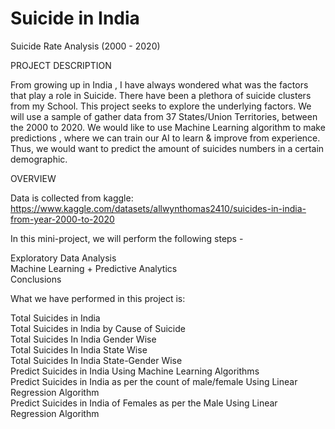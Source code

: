 # Suicide in India
Suicide Rate Analysis (2000 - 2020)

PROJECT DESCRIPTION

From growing up in India , I have always wondered what was the factors that play a role in Suicide. There have been a plethora of suicide clusters from my School. This project seeks to explore the underlying factors. We will use a sample of gather data from 37 States/Union Territories, between the 2000 to 2020. We would like to use Machine Learning algorithm to make predictions , where we can train our AI to learn & improve from experience. Thus, we would want to predict the amount of suicides numbers in a certain demographic.

OVERVIEW

Data is collected from kaggle:
https://www.kaggle.com/datasets/allwynthomas2410/suicides-in-india-from-year-2000-to-2020


In this mini-project, we will perform the following steps -

<p>Exploratory Data Analysis<br /> Machine Learning + Predictive Analytics<br /> Conclusions

What we have performed in this project is:<br /> 

Total Suicides in India<br /> 
Total Suicides in India by Cause of Suicide<br /> 
Total Suicides In India Gender Wise<br /> 
Total Suicides In India State Wise<br /> 
Total Suicides In India State-Gender Wise<br /> 
Predict Suicides in India Using Machine Learning Algorithms<br /> 
Predict Suicides in India as per the count of male/female Using Linear Regression Algorithm<br /> 
Predict Suicides in India of Females as per the Male Using Linear Regression Algorithm</p>
